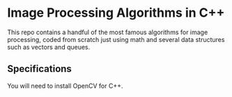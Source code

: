 # Image Processing Algorithms in C++

This repo contains a handful of the most famous algorithms for image processing, coded from scratch just using math and several data structures such as vectors and queues. <br />

## Specifications

You will need to install OpenCV for C++. <br />